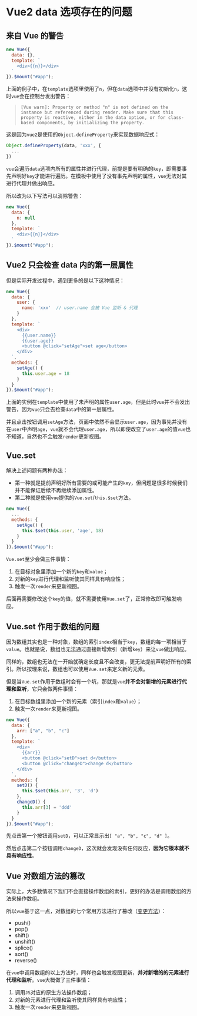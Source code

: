 # Vue2 data 选项存在的问题

## 来自 Vue 的警告

```javascript
new Vue({
  data: {},
  template: `
    <div>{{n}}</div>
  `
}).$mount("#app");
```

上面的例子中，在`template`选项里使用了`n`，但在`data`选项中并没有初始化`n`，这时`vue`会在控制台发出警告：

> `[Vue warn]: Property or method "n" is not defined on the instance but referenced during render. Make sure that this property is reactive, either in the data option, or for class-based components, by initializing the property.`

这是因为`vue2`是使用的`Object.defineProperty`来实现数据响应式：

```javascript
Object.defineProperty(data, 'xxx', {
  ...
})
```

`vue`会遍历`data`选项内所有的属性并进行代理，前提是要有明确的`key`，即需要事先声明好`key`才能进行遍历。在模板中使用了没有事先声明的属性，`vue`无法对其进行代理并做出响应。

所以改为以下写法可以消除警告：

```javascript
new Vue({
  data: {
    n: null
  },
  template: `
    <div>{{n}}</div>
  `
}).$mount("#app");
```

## Vue2 只会检查 data 内的第一层属性

但是实际开发过程中，遇到更多的是以下这种情况：

```javascript
new Vue({
  data: {
    user: {
      name: 'xxx'  // user.name 会被 Vue 监听 & 代理
    }
  },
  template: `
    <div>
      {{user.name}}
      {{user.age}}
      <button @click="setAge">set age</button>
    </div>
  `,
  methods: {
    setAge() {
      this.user.age = 18
    }
  }
}).$mount("#app");
```

上面的实例在`template`中使用了未声明的属性`user.age`，但是此时`vue`并不会发出警告，因为`vue`只会去检查`data`中的第一层属性。

并且点击按钮调用`setAge`方法，页面中依然不会显示`user.age`，因为事先并没有在`user`中声明`age`，`vue`就不会代理`user.age`，所以即使改变了`user.age`的值`vue`也不知道，自然也不会触发`render`更新视图。

## Vue.set

解决上述问题有两种办法：

- 第一种就是提前声明好所有需要的或可能产生的`key`，但问题是很多时候我们并不能保证后续不再继续添加属性。
- 第二种就是使用`vue`提供的`Vue.set`/`this.$set`方法。

```javascript
new Vue({
  ...
  methods: {
    setAge() {
      this.$set(this.user, 'age', 18)
    }
  }
}).$mount("#app");
```

`Vue.set`至少会做三件事情：

1. 在目标对象里添加一个新的`key`和`value`；
2. 对新的`key`进行代理和监听使其同样具有响应性；
3. 触发一次`render`来更新视图。

后面再需要修改这个`key`的值，就不需要使用`Vue.set`了，正常修改即可触发响应。

## Vue.set 作用于数组的问题

因为数组其实也是一种对象，数组的索引`index`相当于`key`，数组的每一项相当于`value`。也就是说，数组也无法通过直接新增索引（新增`key`）来让`vue`做出响应。

同样的，数组也无法在一开始就确定长度且不会改变，更无法提前声明好所有的索引。所以按理来说，数组也可以使用`Vue.set`来定义新的元素。

但是当`Vue.set`作用于数组时会有一个坑，那就是`vue`**并不会对新增的元素进行代理和监听**，它只会做两件事情：

1. 在目标数组里添加一个新的元素（索引`index`和`value`）；
2. 触发一次`render`来更新视图。

```javascript
new Vue({
  data: {
    arr: ["a", "b", "c"]
  },
  template: `
    <div>
      {{arr}}
      <button @click="setD">set d</button>
      <button @click="changeD">change d</button>
    </div>
  `,
  methods: {
    setD() {
      this.$set(this.arr, '3', 'd')
    },
    changeD() {
      this.arr[3] = 'ddd'
    }
  }
}).$mount("#app");
```

先点击第一个按钮调用`setD`，可以正常显示出`[ "a", "b", "c", "d" ]`。

然后点击第二个按钮调用`changeD`，这次就会发现没有任何反应，**因为它根本就不具有响应性**。

## Vue 对数组方法的篡改

实际上，大多数情况下我们不会直接操作数组的索引，更好的办法是调用数组的方法来操作数组。

所以`vue`基于这一点，对数组的七个常用方法进行了篡改（[变更方法](https://cn.vuejs.org/v2/guide/list.html#%E5%8F%98%E6%9B%B4%E6%96%B9%E6%B3%95)）：

- push()
- pop()
- shift()
- unshift()
- splice()
- sort()
- reverse()

在`vue`中调用数组的以上方法时，同样也会触发视图更新，**并对新增的的元素进行代理和监听**。`vue`大概做了三件事情：

1. 调用`JS`对应的原生方法操作数组；
2. 对新的元素进行代理和监听使其同样具有响应性；
3. 触发一次`render`来更新视图。